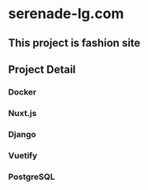 # serenade-lg.com

## This project is fashion site

## Project Detail
### Docker
### Nuxt.js
### Django
### Vuetify
### PostgreSQL